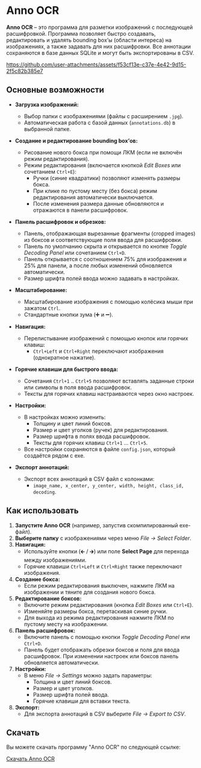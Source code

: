 # Anno OCR

**Anno OCR** – это программа для разметки изображений с последующей расшифровкой. Программа позволяет быстро создавать, редактировать и удалять bounding box’ы (области интереса) на изображениях, а также задавать для них расшифровки. Все аннотации сохраняются в базе данных SQLite и могут быть экспортированы в CSV.

https://github.com/user-attachments/assets/f53cf13e-c37e-4e42-9d15-2f5c82b385e7

## Основные возможности

- **Загрузка изображений:**
  - Выбор папки с изображениями (файлы с расширением `.jpg`).
  - Автоматическая работа с базой данных (`annotations.db`) в выбранной папке.

- **Создание и редактирование bounding box’ов:**
  - Рисование нового бокса при помощи ЛКМ (если не включён режим редактирования).
  - Режим редактирования (включается кнопкой *Edit Boxes* или сочетанием `Ctrl+E`):
    - Ручки (синие квадратики) позволяют изменять размеры бокса.
    - При клике по пустому месту (без бокса) режим редактирования автоматически выключается.
    - После изменения размера данные обновляются и отражаются в панели расшифровок.

- **Панель расшифровок и обрезков:**
  - Панель, отображающая вырезанные фрагменты (cropped images) из боксов и соответствующие поля ввода для расшифровки.
  - Панель по умолчанию скрыта и открывается по кнопке *Toggle Decoding Panel* или сочетанием `Ctrl+D`.
  - Панель открывается с соотношением 75% для изображения и 25% для панели, а после любых изменений обновляется автоматически.
  - Размер шрифта полей ввода можно задавать в настройках.

- **Масштабирование:**
  - Масштабирование изображения с помощью колёсика мыши при зажатом `Ctrl`.
  - Стандартные кнопки зума (➕ и ➖).

- **Навигация:**
  - Перелистывание изображений с помощью кнопок или горячих клавиш:
    - `Ctrl+Left` и `Ctrl+Right` переключают изображения (однократное нажатие).

- **Горячие клавиши для быстрого ввода:**
  - Сочетания `Ctrl+1` .. `Ctrl+5` позволяют вставлять заданные строки или символы в поля ввода расшифровок.
  - Тексты для горячих клавиш настраиваются через окно настроек.

- **Настройки:**
  - В настройках можно изменить:
    - Толщину и цвет линий боксов.
    - Размер и цвет уголков (ручек) для редактирования.
    - Размер шрифта в полях ввода расшифровок.
    - Тексты для горячих клавиш `Ctrl+1` … `Ctrl+5`.
  - Все настройки сохраняются в файле `config.json`, который создаётся рядом с exe.

- **Экспорт аннотаций:**
  - Экспорт всех аннотаций в CSV файл с колонками:
    - `image_name, x_center, y_center, width, height, class_id, decoding`.

## Как использовать

1. **Запустите Anno OCR** (например, запустив скомпилированный exe-файл).
2. **Выберите папку** с изображениями через меню *File → Select Folder*.
3. **Навигация:**  
   - Используйте кнопки (🡰 / 🡲) или поле **Select Page** для перехода между изображениями.
   - Горячие клавиши `Ctrl+Left` и `Ctrl+Right` также переключают изображения.
4. **Создание бокса:**  
   - Если режим редактирования выключен, нажмите ЛКМ на изображении и тяните для создания нового бокса.
5. **Редактирование боксов:**  
   - Включите режим редактирования (кнопка *Edit Boxes* или `Ctrl+E`).
   - Изменяйте размеры бокса, перетаскивая синие ручки.  
   - Для выхода из режима редактирования нажмите ЛКМ по пустому месту на изображении.
6. **Панель расшифровок:**  
   - Включите панель с помощью кнопки *Toggle Decoding Panel* или `Ctrl+D`.
   - Панель будет отображать обрезки боксов и поля для ввода расшифровок. При изменении настроек или боксов панель обновляется автоматически.
7. **Настройки:**  
   - В меню *File → Settings* можно задать параметры:
     - Толщина и цвет линий боксов.
     - Размер и цвет уголков.
     - Размер шрифта полей ввода.
     - Горячие клавиши для вставки текста.
8. **Экспорт:**  
   - Для экспорта аннотаций в CSV выберите *File → Export to CSV*.


## Скачать

Вы можете скачать программу "Anno OCR" по следующей ссылке:

[Скачать Anno OCR](https://drive.google.com/drive/folders/1K4D0LPNx1idc5h0YMJ1rPYqewmyKZC39?usp=drive_link)
